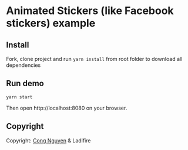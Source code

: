 # Animated Stickers (like Facebook stickers) example

## Install
Fork, clone project and run ```yarn install``` from root folder to download all dependencies

## Run demo

```yarn start```

Then open http://localhost:8080 on your browser.

## Copyright
Copyright: [Cong Nguyen](https://www.facebook.com/congnguyen020/) & Ladifire
